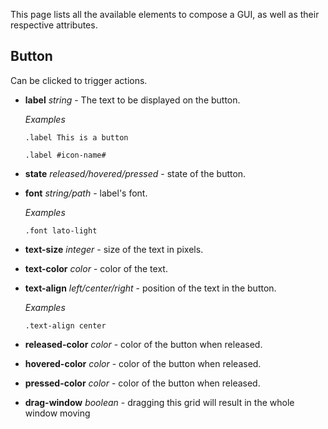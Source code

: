 This page lists all the available elements to compose a GUI, as well as their respective attributes.


## Button

Can be clicked to trigger actions.

* **label** _string_ - The text to be displayed on the button.

	_Examples_

	`.label This is a button`

	`.label #icon-name#`

* **state** _released/hovered/pressed_ - state of the button.


* **font** _string/path_ - label's font.

	_Examples_

	`.font lato-light`

* **text-size** _integer_ - size of the text in pixels.

* **text-color** _color_ - color of the text.

* **text-align** _left/center/right_ - position of the text in the button.

	_Examples_

	`.text-align center`


* **released-color** _color_ - color of the button when released.

* **hovered-color** _color_ - color of the button when released.

* **pressed-color** _color_ - color of the button when released.

* **drag-window** _boolean_ - dragging this grid will result in the whole window moving
